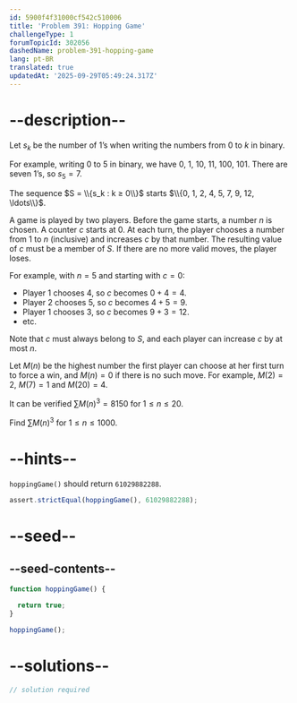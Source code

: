 ```yaml
---
id: 5900f4f31000cf542c510006
title: 'Problem 391: Hopping Game'
challengeType: 1
forumTopicId: 302056
dashedName: problem-391-hopping-game
lang: pt-BR
translated: true
updatedAt: '2025-09-29T05:49:24.317Z'
---
```


# --description--

Let $s_k$ be the number of 1’s when writing the numbers from 0 to $k$ in binary.

For example, writing 0 to 5 in binary, we have 0, 1, 10, 11, 100, 101. There are seven 1’s, so $s_5 = 7$.

The sequence $S = \\{s_k : k ≥ 0\\}$ starts $\\{0, 1, 2, 4, 5, 7, 9, 12, \ldots\\}$.

A game is played by two players. Before the game starts, a number $n$ is chosen. A counter $c$ starts at 0. At each turn, the player chooses a number from 1 to $n$ (inclusive) and increases $c$ by that number. The resulting value of $c$ must be a member of $S$. If there are no more valid moves, the player loses.

For example, with $n = 5$ and starting with $c = 0$:

- Player 1 chooses 4, so $c$ becomes $0 + 4 = 4$.
- Player 2 chooses 5, so $c$ becomes $4 + 5 = 9$.
- Player 1 chooses 3, so $c$ becomes $9 + 3 = 12$.
- etc.

Note that $c$ must always belong to $S$, and each player can increase $c$ by at most $n$.

Let $M(n)$ be the highest number the first player can choose at her first turn to force a win, and $M(n) = 0$ if there is no such move. For example, $M(2) = 2$, $M(7) = 1$ and $M(20) = 4$.

It can be verified $\sum M{(n)}^3 = 8150$ for $1 ≤ n ≤ 20$.

Find $\sum M{(n)}^3$ for $1 ≤ n ≤ 1000$.

# --hints--

`hoppingGame()` should return `61029882288`.

```js
assert.strictEqual(hoppingGame(), 61029882288);
```

# --seed--

## --seed-contents--

```js
function hoppingGame() {

  return true;
}

hoppingGame();
```

# --solutions--

```js
// solution required
```
